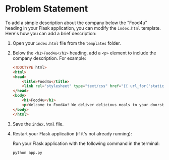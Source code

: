 # Problem Statement

To add a simple description about the company below the "Food4u" heading in your Flask application, you can modify the `index.html` template. Here's how you can add a brief description:

1. Open your `index.html` file from the `templates` folder.

2. Below the `<h1>Food4u</h1>` heading, add a `<p>` element to include the company description. For example:

   ```html
   <!DOCTYPE html>
   <html>
   <head>
       <title>Food4u</title>
       <link rel="stylesheet" type="text/css" href="{{ url_for('static', filename='styles.css') }}">
   </head>
   <body>
       <h1>Food4u</h1>
       <p>Welcome to Food4u! We deliver delicious meals to your doorstep.</p>
   </body>
   </html>
   ```

3. Save the `index.html` file.

4. Restart your Flask application (if it's not already running):

   Run your Flask application with the following command in the terminal:

   ```bash
   python app.py
   ```
